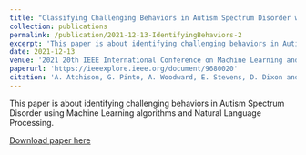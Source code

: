 ```yaml
---
title: "Classifying Challenging Behaviors in Autism Spectrum Disorder with Word Embeddings"
collection: publications
permalink: /publication/2021-12-13-IdentifyingBehaviors-2
excerpt: 'This paper is about identifying challenging behaviors in Autism Spectrum Disorder using Machine Learning algorithms and Natural Language Processing'
date: 2021-12-13
venue: '2021 20th IEEE International Conference on Machine Learning and Applications (ICMLA)'
paperurl: 'https://ieeexplore.ieee.org/document/9680020'
citation: 'A. Atchison, G. Pinto, A. Woodward, E. Stevens, D. Dixon and E. Linstead, "Classifying Challenging Behaviors in Autism Spectrum Disorder with Word Embeddings," 2021 20th IEEE International Conference on Machine Learning and Applications (ICMLA), 2021, pp. 1325-1332, doi: 10.1109/ICMLA52953.2021.00215.'
---
```

This paper is about identifying challenging behaviors in Autism Spectrum Disorder using Machine Learning algorithms and Natural Language Processing.

[Download paper here](http://gabbypinto.github.io/files/ChallengingBehaviorsClassification.pdf)

<!-- <a href="username.github.io/folder/document.pdf" target="_blank">PDF.</a> -->
<!-- Recommended citation: A. Atchison, G. Pinto, A. Woodward, E. Stevens, D. Dixon and E. Linstead, "Classifying Challenging Behaviors in Autism Spectrum Disorder with Word Embeddings," 2021 20th IEEE International Conference on Machine Learning and Applications (ICMLA), 2021, pp. 1325-1332, doi: 10.1109/ICMLA52953.2021.00215. -->
